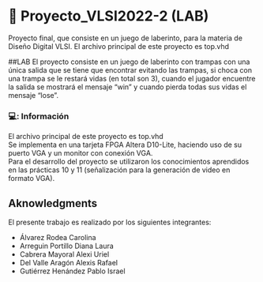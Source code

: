 # :page_with_curl: Proyecto_VLSI2022-2 <b>(LAB)</b>

Proyecto final, que consiste en un juego de laberinto, para la materia de Diseño Digital VLSI.
El archivo principal de este proyecto es top.vhd

##LAB
El proyecto consiste en un juego de laberinto con trampas con una única salida que se tiene que encontrar evitando las trampas, si choca con una trampa se le restará vidas (en total son 3), cuando el jugador encuentre la salida se mostrará el mensaje “win” y cuando pierda todas sus vidas el mensaje “lose”.

### 💻: Información
El archivo principal de este proyecto es top.vhd<br>
Se implementa en una tarjeta FPGA Altera D10-Lite, haciendo uso de su puerto VGA y un monitor con conexión VGA.<br>
Para el desarrollo del proyecto se utilizaron los conocimientos aprendidos en las prácticas 10 y 11 (señalización para la generación de video en formato VGA).

## Aknowledgments
El presente trabajo es realizado por los siguientes integrantes:
<ul>
  <li>Álvarez Rodea Carolina
  <li>Arreguin Portillo Diana Laura
  <li>Cabrera Mayoral Alexi Uriel
  <li>Del Valle Aragón Alexis Rafael
  <li>Gutiérrez Henández Pablo Israel
</ul>
